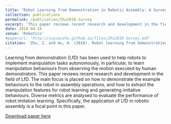 ```yaml
---
title: "Robot Learning from Demonstration in Robotic Assembly: A Survey"
collection: publications
permalink: /publication/Zhu2018-Survey
excerpt: 'This paper reviews recent research and development in the field of LfD. The main focus is placed on how to demonstrate the example behaviours to the robot in assembly operations, and how to extract the manipulation features for robot learning and generating imitative behaviours.'
date: 2018-04-16
venue: 'Robotics'
#paperurl: 'http://zuyuanzhu.github.io/files/Zhu2018-Survey.pdf'
citation: 'Zhu, Z. and Hu, H. (2018). Robot learning from demonstration in robotic assembly: A survey. Robotics, 7(2):17.'
---
```

Learning from demonstration (LfD) has been used to help robots to implement manipulation tasks autonomously, in particular, to learn manipulation behaviours from observing the motion executed by human demonstrators. This paper reviews recent research and development in the field of LfD. The main focus is placed on how to demonstrate the example behaviours to the robot in assembly operations, and how to extract the manipulation features for robot learning and generating imitative behaviours. Diverse metrics are analysed to evaluate the performance of robot imitation learning. Specifically, the application of LfD in robotic assembly is a focal point in this paper.

[Download paper here](http://zuyuanzhu.github.io/files/Zhu2018-Survey.pdf)
